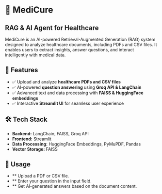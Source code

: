 # 🏥 MediCure  
## **RAG & AI Agent for Healthcare**  

MediCure is an AI-powered Retrieval-Augmented Generation (RAG) system designed to analyze healthcare documents, including PDFs and CSV files. It enables users to extract insights, answer questions, and interact intelligently with medical data.  

## 🚀 Features  
- ✅ Upload and analyze **healthcare PDFs and CSV files**  
- ✅ AI-powered **question answering** using **Groq API & LangChain**  
- ✅ Advanced text and data processing with **FAISS & HuggingFace embeddings**  
- ✅ Interactive **Streamlit UI** for seamless user experience  

## 🛠 Tech Stack  
- **Backend:** LangChain, FAISS, Groq API  
- **Frontend:** Streamlit  
- **Data Processing:** HuggingFace Embeddings, PyMuPDF, Pandas  
- **Vector Storage:** FAISS  

## 📖 Usage
- ** Upload a PDF or CSV file.
- ** Enter your question in the input field.
- ** Get AI-generated answers based on the document content.
